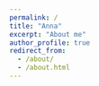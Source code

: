 ```yaml
---
permalink: /
title: "Anna"
excerpt: "About me"
author_profile: true
redirect_from: 
  - /about/
  - /about.html
---
```






